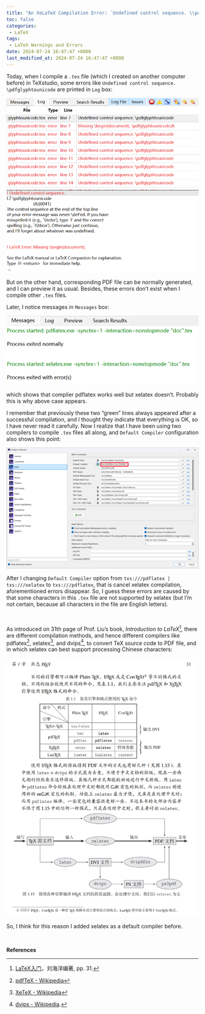 ```yaml
---
title: "An XeLaTeX Compilation Error: `Undefined control sequence. \\pdfglyphtounicode` "
toc: false
categories:
 - LaTeX
tags:
 - LaTeX Warnings and Errors
date: 2024-07-24 16:47:47 +0800
last_modified_at: 2024-07-24 16:47:47 +0800
---
```


Today, when I compile a `.tex` file (which I created on another computer before) in TeXstudio, some errors like `Undefined control sequence. \pdfglyphtounicode` are printed in `Log` box:

<img src="https://raw.githubusercontent.com/HelloWorld-1017/blog-images/main/imgs/202407241712033.png" alt="image-20240724171201996" style="zoom:67%;" />

But on the other hand, corresponding PDF file can be normally generated, and I can preview it as usual. Besides, these errors don’t exist when I compile other `.tex` files.

Later, I notice messages in `Messages` box:

<img src="https://raw.githubusercontent.com/HelloWorld-1017/blog-images/main/imgs/202407241713631.png" alt="image-20240724171327589" style="zoom: 80%;" />

which shows that complier pdflatex works well but xelatex doesn’t. Probably this is why above case appears.

I remember that previously these two “green” lines always appeared after a successful compilation, and I thought they indicate that everything is OK, so I have never read it carefully. Now I realize that I have been using two compilers to compile `.tex` files all along, and `Default Compiler` configuration also shows this point:

<img src="https://raw.githubusercontent.com/HelloWorld-1017/blog-images/main/imgs/202407241729521.png" alt="image-20240724172921385" style="zoom: 67%;" />

After I changing `Default Compiler` option from `txs:///pdflatex | txs:///xelatex` to `txs:///pdflatex`, that is cancel xelatex compilation, aforementioned errors disappear. So, I guess these errors are caused by that some characters in this `.tex` file are not supported by xelatex (but I’m not certain, because all characters in the file are English letters).

<br>

As introduced on 31th page of Prof. Liu’s book, *Introduction to LaTeX*[^1], there are different compilation methods, and hence different compilers like pdflatex[^2], xelatex[^3], and dvips[^4], to convert TeX source code to PDF file, and in which xelatex can best support processing Chinese characters:

<img src="https://raw.githubusercontent.com/HelloWorld-1017/blog-images/main/imgs/202407241655015.png" alt="image-20240724165541952" style="zoom:80%;" />

So, I think for this reason I added xelatex as a default compiler before. 

<br>

**References**

[^1]: [LaTeX入门](https://yun.weicheng.men/Book/LaTeX%E5%85%A5%E9%97%A8.pdf)，刘海洋编著, pp. 31.
[^2]: [pdfTeX - Wikipedia](https://en.wikipedia.org/wiki/PdfTeX)
[^3]: [XeTeX - Wikipedia](https://en.wikipedia.org/wiki/XeTeX)
[^4]: [dvips - Wikipedia](https://en.wikipedia.org/wiki/Dvips).
